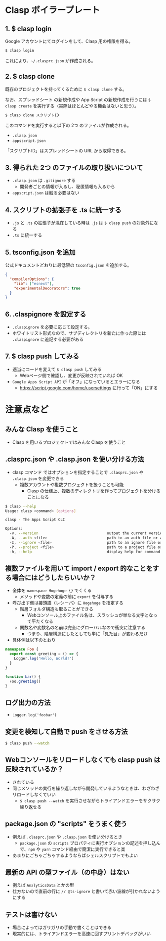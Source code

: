 # Clasp ボイラープレート

## 1. $ clasp login
Google アカウントにてログインをして、Clasp 用の権限を得る。

```bash
$ clasp login
```

これにより、`~/.clasprc.json` が作成される。

## 2. $ clasp clone
既存のプロジェクトを持ってくるために `$ clasp clone` する。

なお、スプレッドシート の新規作成や App Script の新規作成を行うには `$ clasp create` を実行する（実際はほとんどやる機会はないと思う）。

```bash
$ clasp clone スクリプトID
```

このコマンドを実行すると以下の 2つ のファイルが作成される。

- `.clasp.json`
- `appsscript.json`

「スクリプトID」はスプレッドシートの URL から取得できる。

## 3. 得られた 2つ のファイルの取り扱いについて
- `.clasp.json` は `.gitignore` する
  - 開発者ごとの情報が入るし、秘匿情報も入るから
- `appscript.json` は触る必要はない

## 4. スクリプトの拡張子を .ts に統一する
- `.js` と `.ts` の拡張子が混在している時は `.js` は `$ clasp push` の対象外になる
- `.ts` に統一する

## 5. tsconfig.json を追加
公式ドキュメントどおりに最低限の `tsconfig.json` を追加する。

```json
{
  "compilerOptions": {
    "lib": ["esnext"],
    "experimentalDecorators": true
  }
}
```

## 6. .claspignore を設定する
- `.claspignore` を必要に応じて設定する。
- ホワイトリスト形式なので、サブディレクトリを新たに作った際には `.claspignore` に追記する必要がある

## 7. $ clasp push してみる
- 適当にコードを変えて `$ clasp push` してみる
  - Webページ側で確認し、変更が反映されていれば OK
- `Google Apps Script API` が「オフ」になっているとエラーになる
  - https://script.google.com/home/usersettings に行って「ON」にする

# 注意点など

## みんな Clasp を使うこと
- Clasp を用いるプロジェクトではみんな Clasp を使うこと

## .clasprc.json や .clasp.json を使い分ける方法
- clasp コマンド ではオプションを指定することで `.clasprc.json` や `.clasp.json` を変更できる
  - 複数アカウントや複数プロジェクトを扱うことも可能
    - Clasp の仕様上、複数のディレクトリを作ってプロジェクトを分けることになる

```bash
$ clasp --help
Usage: clasp <command> [options]

clasp - The Apps Script CLI

Options:
  -v, --version                               output the current version
  -A, --auth <file>                           path to an auth file or a folder with a '.clasprc.json' file.
  -I, --ignore <file>                         path to an ignore file or a folder with a '.claspignore' file.
  -P, --project <file>                        path to a project file or to a folder with a '.clasp.json' file.
  -h, --help                                  display help for command
```

## 複数ファイルを用いて import / export 的なことをする場合にはどうしたらいいか？
- 全体を `namespace Hogehoge {}` でくくる
  - メソッドや変数の定義の前に `export` を付与する
- 呼び出す側は接頭語（レシーバ）に `Hogehoge` を指定する
  - 階層フォルダ構造も取ることができる
    - Webコンソール上のファイル名は、スラッシュが単なる文字となって平たくなる
  - 関数名や変数名の名前は完全にグローバルなので衝突に注意する
    - つまり、階層構造にしたとしても単に「見た目」が変わるだけ
- 具体例は以下のとおり

```typescript:Foo.ts
namespace Foo {
  export const greeting = () => {
    Logger.log('Hello, World!')
  }
}
```

```typescript:bar.ts
function bar() {
  Foo.greeting()
}
```

## ログ出力の方法
- `Logger.log('foobar')`

## 変更を検知して自動で push をさせる方法

```bash
$ clasp push --watch
```

## Webコンソールをリロードしなくても clasp push は反映されているか？
- されている
- 同じメソッドの実行を繰り返しながら開発しているようなときは、わざわざリロードしなくていい
  - `$ clasp push --watch` を実行させながらトライアンドエラーをサクサク繰り返せる

## package.json の "scripts" をうまく使う
- 例えば `.clasprc.json` や `.clasp.json` を使い分けるとき
  - `package.json` の `scripts` プロパティに実行オプションの記述を押し込んで、`npm` や `yarn` コマンド経由で簡潔に実行できると楽
- あまりにごちゃごちゃするようならばシェルスクリプトでもよい

## 最新の API の型ファイル（の中身）はない
- 例えば `AnalyticsData` とかの型
- 仕方ないので直前の行に `// @ts-ignore` と書いて赤い波線が引かれないようにする

## テストは書けない
- 場合によってはガリガリの手動で書くことはできる
- 現実的には、トライアンドエラーを高速に回すプリントデバッグがいい
